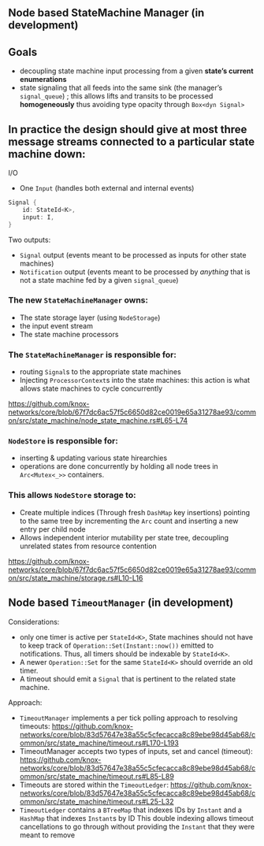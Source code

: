 ## Node based StateMachine Manager (in development)

## Goals

* decoupling state machine input processing from a given **state’s current enumerations**
* state signaling that all feeds into the same sink (the manager’s `signal_queue`) ; this allows lifts and transits to be processed **homogeneously** thus avoiding type opacity through `Box<dyn Signal>`


## In practice the design should give at most three message streams connected to a particular state machine down:
I/O

* One `Input` (handles both external and internal events)
```rust
Signal {
    id: StateId<K>,
    input: I,
}
```
Two outputs:
* `Signal` output (events meant to be processed as inputs for other state machines)
* `Notification` output (events meant to be processed by _anything_ that is not a state machine fed by a given `signal_queue`)


### The new `StateMachineManager` owns:
* The state storage layer (using `NodeStorage`)
* the input event stream
* The state machine processors

### The `StateMachineManager` is responsible for:
* routing `Signal`s to the appropriate state machines
* Injecting `ProcessorContext`s into the state machines: this action is what allows state machines to cycle concurrently

https://github.com/knox-networks/core/blob/67f7dc6ac57f5c6650d82ce0019e65a31278ae93/common/src/state_machine/node_state_machine.rs#L65-L74

### `NodeStore` is responsible for:
* inserting & updating various state hirearchies
* operations are done concurrently by holding all node trees in `Arc<Mutex<_>>` containers.

### This allows `NodeStore` storage to:
* Create multiple indices (Through fresh `DashMap` key insertions) pointing to the same tree by incrementing the `Arc` count and inserting a new entry per child node
* Allows independent interior mutability per state tree, decoupling unrelated states from resource contention

https://github.com/knox-networks/core/blob/67f7dc6ac57f5c6650d82ce0019e65a31278ae93/common/src/state_machine/storage.rs#L10-L16


## Node based `TimeoutManager` (in development)

Considerations:
  - only one timer is active per `StateId<K>`, State machines should not have
    to keep track of `Operation::Set(Instant::now())`
    emitted to notifications.
    Thus, all timers should be indexable by `StateId<K>`.
  - A newer `Operation::Set` for the same `StateId<K>` should override an old timer.
  - A timeout should emit a `Signal` that is pertinent to the related state machine.

Approach:
* `TimeoutManager` implements a per tick polling approach to resolving
  timeouts:
  https://github.com/knox-networks/core/blob/83d57647e38a55c5cfecacca8c89ebe98d45ab68/common/src/state_machine/timeout.rs#L170-L193
* TimeoutManager accepts two types of inputs, set and cancel (timeout):
  https://github.com/knox-networks/core/blob/83d57647e38a55c5cfecacca8c89ebe98d45ab68/common/src/state_machine/timeout.rs#L85-L89
* Timeouts are stored within the `TimeoutLedger`:
  https://github.com/knox-networks/core/blob/83d57647e38a55c5cfecacca8c89ebe98d45ab68/common/src/state_machine/timeout.rs#L25-L32
* `TimeoutLedger` contains a `BTreeMap` that indexes IDs by `Instant` and a
  `HashMap` that indexes `Instant`s by ID This double indexing allows timeout
  cancellations to go through without providing the `Instant` that they were
  meant to remove

